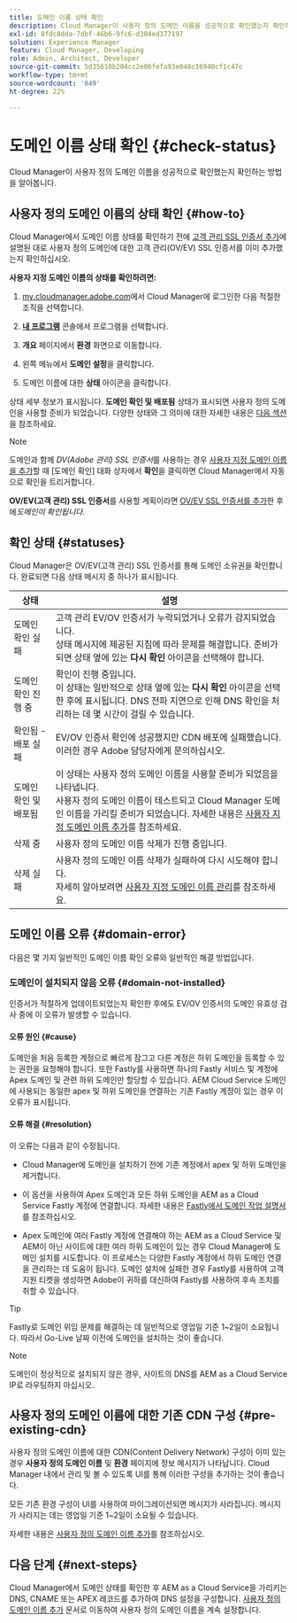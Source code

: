 ```yaml
---
title: 도메인 이름 상태 확인
description: Cloud Manager이 사용자 정의 도메인 이름을 성공적으로 확인했는지 확인하는 방법을 알아봅니다.
exl-id: 8fdc8dda-7dbf-46b6-9fc6-d304ed377197
solution: Experience Manager
feature: Cloud Manager, Developing
role: Admin, Architect, Developer
source-git-commit: 5d35610b204cc2e06fefa93e048c16940cf1c47c
workflow-type: tm+mt
source-wordcount: '849'
ht-degree: 22%

---
```



# 도메인 이름 상태 확인 {#check-status}

Cloud Manager이 사용자 정의 도메인 이름을 성공적으로 확인했는지 확인하는 방법을 알아봅니다.

## 사용자 정의 도메인 이름의 상태 확인 {#how-to}

Cloud Manager에서 도메인 이름 상태를 확인하기 전에 [고객 관리 SSL 인증서 추가](/help/implementing/cloud-manager/managing-ssl-certifications/add-ssl-certificate.md##add-customer-managed-ssl-cert)에 설명된 대로 사용자 정의 도메인에 대한 고객 관리(OV/EV) SSL 인증서를 이미 추가했는지 확인하십시오.

**사용자 지정 도메인 이름의 상태를 확인하려면:**

1. [my.cloudmanager.adobe.com](https://my.cloudmanager.adobe.com/)에서 Cloud Manager에 로그인한 다음 적절한 조직을 선택합니다.

1. **[내 프로그램](/help/implementing/cloud-manager/navigation.md#my-programs)** 콘솔에서 프로그램을 선택합니다.

1. **개요** 페이지에서 **환경** 화면으로 이동합니다.

1. 왼쪽 메뉴에서 **도메인 설정**&#x200B;을 클릭합니다.

1. 도메인 이름에 대한 **상태** 아이콘을 클릭합니다.

상태 세부 정보가 표시됩니다. **도메인 확인 및 배포됨** 상태가 표시되면 사용자 정의 도메인을 사용할 준비가 되었습니다. 다양한 상태와 그 의미에 대한 자세한 내용은 [다음 섹션](#statuses)을 참조하세요.

>[!NOTE]
>
>도메인과 함께 *DV(Adobe 관리) SSL 인증서*&#x200B;를 사용하는 경우 [사용자 지정 도메인 이름을 추가](/help/implementing/cloud-manager/custom-domain-names/add-custom-domain-name.md)할 때 [도메인 확인] 대화 상자에서 **확인**&#x200B;을 클릭하면 Cloud Manager에서 자동으로 확인을 트리거합니다.
>
>**OV/EV(고객 관리) SSL 인증서**&#x200B;를 사용할 계획이라면 [OV/EV SSL 인증서를 추가](/help/implementing/cloud-manager/managing-ssl-certifications/add-ssl-certificate.md)한 후에&#x200B;*도메인이 확인됩니다.*


## 확인 상태 {#statuses}

Cloud Manager은 OV/EV(고객 관리) SSL 인증서를 통해 도메인 소유권을 확인합니다. 완료되면 다음 상태 메시지 중 하나가 표시됩니다.

| 상태 | 설명 |
| --- | --- |
| 도메인 확인 실패 | 고객 관리 EV/OV 인증서가 누락되었거나 오류가 감지되었습니다.<br> 상태 메시지에 제공된 지침에 따라 문제를 해결합니다. 준비가 되면 상태 옆에 있는 **다시 확인** 아이콘을 선택해야 합니다. |
| 도메인 확인 진행 중 | 확인이 진행 중입니다.<br>이 상태는 일반적으로 상태 옆에 있는 **다시 확인** 아이콘을 선택한 후에 표시됩니다. DNS 전파 지연으로 인해 DNS 확인을 처리하는 데 몇 시간이 걸릴 수 있습니다. |
| 확인됨 - 배포 실패 | EV/OV 인증서 확인에 성공했지만 CDN 배포에 실패했습니다.<br>이러한 경우 Adobe 담당자에게 문의하십시오. |
| 도메인 확인 및 배포됨 | 이 상태는 사용자 정의 도메인 이름을 사용할 준비가 되었음을 나타냅니다.<br>사용자 정의 도메인 이름이 테스트되고 Cloud Manager 도메인 이름을 가리킬 준비가 되었습니다. 자세한 내용은 [사용자 지정 도메인 이름 추가](/help/implementing/cloud-manager/custom-domain-names/add-custom-domain-name.md)를 참조하세요. |
| 삭제 중 | 사용자 정의 도메인 이름 삭제가 진행 중입니다. |
| 삭제 실패 | 사용자 정의 도메인 이름 삭제가 실패하여 다시 시도해야 합니다.<br>자세히 알아보려면 [사용자 지정 도메인 이름 관리](/help/implementing/cloud-manager/custom-domain-names/managing-custom-domain-names.md)를 참조하세요. |


## 도메인 이름 오류 {#domain-error}

다음은 몇 가지 일반적인 도메인 이름 확인 오류와 일반적인 해결 방법입니다.

### 도메인이 설치되지 않음 오류 {#domain-not-installed}

인증서가 적절하게 업데이트되었는지 확인한 후에도 EV/OV 인증서의 도메인 유효성 검사 중에 이 오류가 발생할 수 있습니다.

#### 오류 원인 {#cause}

도메인을 처음 등록한 계정으로 빠르게 잠그고 다른 계정은 하위 도메인을 등록할 수 있는 권한을 요청해야 합니다. 또한 Fastly를 사용하면 하나의 Fastly 서비스 및 계정에 Apex 도메인 및 관련 하위 도메인만 할당할 수 있습니다. AEM Cloud Service 도메인에 사용되는 동일한 apex 및 하위 도메인을 연결하는 기존 Fastly 계정이 있는 경우 이 오류가 표시됩니다.

#### 오류 해결 {#resolution}

이 오류는 다음과 같이 수정됩니다.

* Cloud Manager에 도메인을 설치하기 전에 기존 계정에서 apex 및 하위 도메인을 제거합니다.

* 이 옵션을 사용하여 Apex 도메인과 모든 하위 도메인을 AEM as a Cloud Service Fastly 계정에 연결합니다. 자세한 내용은 [Fastly에서 도메인 작업 설명서](https://docs.fastly.com/en/guides/working-with-domains)를 참조하십시오.

* Apex 도메인에 여러 Fastly 계정에 연결해야 하는 AEM as a Cloud Service 및 AEM이 아닌 사이트에 대한 여러 하위 도메인이 있는 경우 Cloud Manager에 도메인 설치를 시도합니다. 이 프로세스는 다양한 Fastly 계정에서 하위 도메인 연결을 관리하는 데 도움이 됩니다. 도메인 설치에 실패한 경우 Fastly를 사용하여 고객 지원 티켓을 생성하면 Adobe이 귀하를 대신하여 Fastly를 사용하여 후속 조치를 취할 수 있습니다.

>[!TIP]
>
>Fastly로 도메인 위임 문제를 해결하는 데 일반적으로 영업일 기준 1~2일이 소요됩니다. 따라서 Go-Live 날짜 이전에 도메인을 설치하는 것이 좋습니다.

>[!NOTE]
>
>도메인이 정상적으로 설치되지 않은 경우, 사이트의 DNS를 AEM as a Cloud Service IP로 라우팅하지 마십시오.

## 사용자 정의 도메인 이름에 대한 기존 CDN 구성 {#pre-existing-cdn}

사용자 정의 도메인 이름에 대한 CDN(Content Delivery Network) 구성이 이미 있는 경우 **사용자 정의 도메인 이름** 및 **환경** 페이지에 정보 메시지가 나타납니다. Cloud Manager 내에서 관리 및 볼 수 있도록 UI를 통해 이러한 구성을 추가하는 것이 좋습니다.

모든 기존 환경 구성이 UI를 사용하여 마이그레이션되면 메시지가 사라집니다. 메시지가 사라지는 데는 영업일 기준 1~2일이 소요될 수 있습니다.

자세한 내용은 [사용자 정의 도메인 이름 추가](/help/implementing/cloud-manager/custom-domain-names/add-custom-domain-name.md)를 참조하십시오.

## 다음 단계 {#next-steps}

Cloud Manager에서 도메인 상태를 확인한 후 AEM as a Cloud Service을 가리키는 DNS, CNAME 또는 APEX 레코드를 추가하여 DNS 설정을 구성합니다. [사용자 정의 도메인 이름 추가](/help/implementing/cloud-manager/custom-domain-names/add-custom-domain-name.md) 문서로 이동하여 사용자 정의 도메인 이름을 계속 설정합니다.
